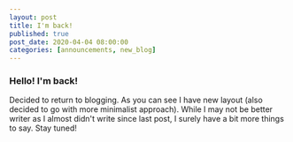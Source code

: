 ```yaml
---
layout: post
title: I'm back!
published: true
post_date: 2020-04-04 08:00:00
categories: [announcements, new_blog]
---
```


### Hello! I'm back!

Decided to return to blogging. As you can see I have new layout (also decided to go with more minimalist approach). While I may not be better writer as I almost didn't write since last post, I surely have a bit more things to say. Stay tuned!
